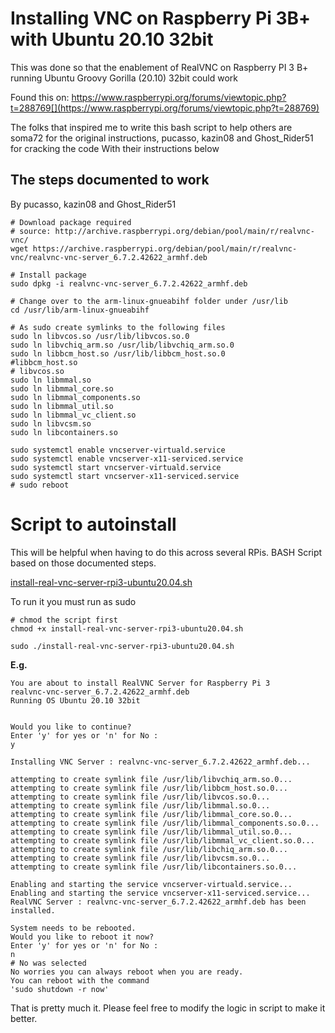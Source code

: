 # Installing VNC on Raspberry Pi 3B+ with Ubuntu 20.10 32bit
This was done so that the enablement of RealVNC on Raspberry PI 3 B+ running
Ubuntu Groovy Gorilla (20.10) 32bit could work

Found this on: https://www.raspberrypi.org/forums/viewtopic.php?t=288769[](https://www.raspberrypi.org/forums/viewtopic.php?t=288769)

The folks that inspired me to write this bash script to help others are 
soma72 for the original instructions, pucasso, kazin08 and Ghost_Rider51 for cracking the code
With their instructions below 

## The steps documented to work
By pucasso, kazin08 and Ghost_Rider51

	# Download package required
	# source: http://archive.raspberrypi.org/debian/pool/main/r/realvnc-vnc/
	wget https://archive.raspberrypi.org/debian/pool/main/r/realvnc-vnc/realvnc-vnc-server_6.7.2.42622_armhf.deb
	
	# Install package
	sudo dpkg -i realvnc-vnc-server_6.7.2.42622_armhf.deb

	# Change over to the arm-linux-gnueabihf folder under /usr/lib
	cd /usr/lib/arm-linux-gnueabihf

	# As sudo create symlinks to the following files
	sudo ln libvcos.so /usr/lib/libvcos.so.0
	sudo ln libvchiq_arm.so /usr/lib/libvchiq_arm.so.0
	sudo ln libbcm_host.so /usr/lib/libbcm_host.so.0
	#libbcm_host.so
	# libvcos.so
	sudo ln libmmal.so
	sudo ln libmmal_core.so
	sudo ln libmmal_components.so
	sudo ln libmmal_util.so
	sudo ln libmmal_vc_client.so
	sudo ln libvcsm.so
	sudo ln libcontainers.so

	sudo systemctl enable vncserver-virtuald.service
	sudo systemctl enable vncserver-x11-serviced.service
	sudo systemctl start vncserver-virtuald.service
	sudo systemctl start vncserver-x11-serviced.service
	# sudo reboot
	
# Script to autoinstall
This will be helpful when having to do this across several RPis.
BASH Script based on those documented steps.

[install-real-vnc-server-rpi3-ubuntu20.04.sh](install-real-vnc-server-rpi3-ubuntu20.04.sh)

To run it you must run as sudo 

    # chmod the script first
    chmod +x install-real-vnc-server-rpi3-ubuntu20.04.sh
    
    sudo ./install-real-vnc-server-rpi3-ubuntu20.04.sh
    
**E.g.**

    You are about to install RealVNC Server for Raspberry Pi 3
    realvnc-vnc-server_6.7.2.42622_armhf.deb
    Running OS Ubuntu 20.10 32bit
    
    
    Would you like to continue?
    Enter 'y' for yes or 'n' for No :
    y
    
    Installing VNC Server : realvnc-vnc-server_6.7.2.42622_armhf.deb...
    
    attempting to create symlink file /usr/lib/libvchiq_arm.so.0...
    attempting to create symlink file /usr/lib/libbcm_host.so.0...
    attempting to create symlink file /usr/lib/libvcos.so.0...
    attempting to create symlink file /usr/lib/libmmal.so.0...
    attempting to create symlink file /usr/lib/libmmal_core.so.0...
    attempting to create symlink file /usr/lib/libmmal_components.so.0...
    attempting to create symlink file /usr/lib/libmmal_util.so.0...
    attempting to create symlink file /usr/lib/libmmal_vc_client.so.0...
    attempting to create symlink file /usr/lib/libchiq_arm.so.0...
    attempting to create symlink file /usr/lib/libvcsm.so.0...
    attempting to create symlink file /usr/lib/libcontainers.so.0...

    Enabling and starting the service vncserver-virtuald.service...
    Enabling and starting the service vncserver-x11-serviced.service...
    RealVNC Server : realvnc-vnc-server_6.7.2.42622_armhf.deb has been installed.

    System needs to be rebooted.
    Would you like to reboot it now?
    Enter 'y' for yes or 'n' for No :
    n
    # No was selected
    No worries you can always reboot when you are ready.
    You can reboot with the command
    'sudo shutdown -r now'
    
That is pretty much it. Please feel free to modify the logic in script to
make it better.
    
    

    

    


